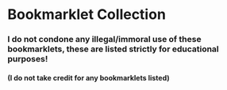 # Bookmarklet Collection
### I do not condone any illegal/immoral use of these bookmarklets, these are listed strictly for educational purposes!
#### (I do not take credit for any bookmarklets listed)
